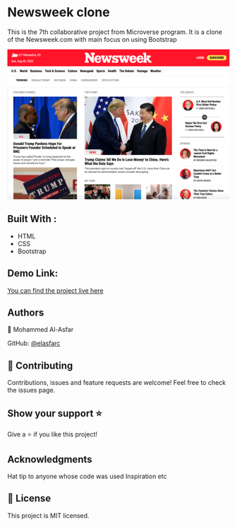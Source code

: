 # Newsweek clone
 
This is the 7th collaborative project from Microverse program.
It is a clone of the Newsweek.com with main focus on using Bootstrap


![screenshot](./project-screenshot.png)

## Built With :

 - HTML 
 - CSS
 - Bootstrap

## Demo Link:
[You can find the project live here](https://raw.githack.com/elasfarc/Newsweek-clone/homepage/index.html)

## Authors  

👤 Mohammed Al-Asfar

GitHub: [@elasfarc](https://github.com/elasfarc)


## 🤝 Contributing
Contributions, issues and feature requests are welcome!
Feel free to check the issues page.

## Show your support ⭐️
Give a ⭐️ if you like this project!  

## Acknowledgments
Hat tip to anyone whose code was used Inspiration etc 

## 📝 License 

This project is MIT licensed.
